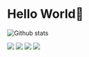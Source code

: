 # Hello World👋

![Github stats](https://github-readme-stats.vercel.app/api?username=PatelRis)


[![](https://road-to-kaggle-grandmaster.vercel.app/api/badges/patelris/competition/light)](https://www.kaggle.com/patelris)
[![](https://road-to-kaggle-grandmaster.vercel.app/api/badges/patelris/dataset/light)](https://www.kaggle.com/patelris)
[![](https://road-to-kaggle-grandmaster.vercel.app/api/badges/patelris/notebook/light)](https://www.kaggle.com/patelris)
[![](https://road-to-kaggle-grandmaster.vercel.app/api/badges/patelris/discussion/light)](https://www.kaggle.com/patelris)

